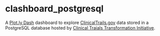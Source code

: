 
# clashboard_postgresql

A [Plot.ly Dash](https://dash.plot.ly/) dashboard  to explore [ClinicalTrails.gov](https://clinicaltrials.gov/) data stored in a PostgreSQL database hosted by [Clinical Traials Transformation Initiative](https://aact.ctti-clinicaltrials.org/).